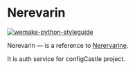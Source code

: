 # Nerevarin

[![wemake-python-styleguide](https://img.shields.io/badge/style-wemake-000000.svg)](https://github.com/wemake-services/wemake-python-styleguide)

Nerevarin — is a reference to [Nerervarine](https://elderscrolls.fandom.com/wiki/Nerevarine).

It is auth service for configCastle project.

